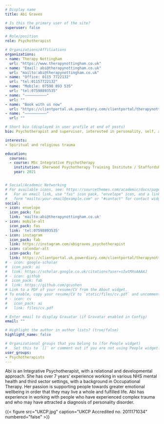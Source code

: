 ```yaml
---
# Display name
title: Abi Graves

# Is this the primary user of the site?
superuser: false

# Role/position
role: Psychotherapist

# Organizations/Affiliations
organizations:
- name: Therapy Nottingham
  url: "https://www.therapynottingham.co.uk"
- name: "Email: abi@therapynottingham.co.uk"
  url: "mailto:abi@therapynottingham.co.uk"
- name: "Office: 0115 7722132"
  url: "tel:01157722132"
- name: "Mobile: 07598 893 535"
  url: "tel:07598893535"
- name: "––––––––––"
  url: ""
- name: "Book with us now"
  url: "https://clientportal.uk.powerdiary.com/clientportal/therapynottingham"
- name: "––––––––––"
  url: ""

# Short bio (displayed in user profile at end of posts)
bio: Psychotherapist and supervisor, interested in personality, self, and identity.

interests:
- Spiritual and religious trauma

education:
  courses:
  - course: MSc Integrative Psychotherapy
    institution: Sherwood Psychotherapy Training Institute / Staffordshire University
    year: 2021


# Social/Academic Networking
# For available icons, see: https://sourcethemes.com/academic/docs/page-builder/#icons
#   For an email link, use "fas" icon pack, "envelope" icon, and a link in the
#   form "mailto:your-email@example.com" or "#contact" for contact widget.
social:
- icon: envelope
  icon_pack: fas
  link: 'mailto:abi@therapynottingham.co.uk'
- icon: mobile-alt
  icon_pack: fas
  link: 'tel:07598893535'
- icon: instagram
  icon_pack: fab
  link: https://instagram.com/abigraves_psychotherapist
- icon: calendar-alt
  icon-pack: far
  link: https://clientportal.uk.powerdiary.com/clientportal/therapynottingham
# - icon: google-scholar
#  icon_pack: ai
#  link: https://scholar.google.co.uk/citations?user=sIwtMXoAAAAJ
# - icon: github
#  icon_pack: fab
#  link: https://github.com/gcushen
# Link to a PDF of your resume/CV from the About widget.
# To enable, copy your resume/CV to `static/files/cv.pdf` and uncomment the lines below.
# - icon: cv
#   icon_pack: ai
#   link: files/cv.pdf

# Enter email to display Gravatar (if Gravatar enabled in Config)
email: ""

# Highlight the author in author lists? (true/false)
highlight_name: false

# Organizational groups that you belong to (for People widget)
#   Set this to `[]` or comment out if you are not using People widget.
user_groups:
- Psychotherapists
---
```


Abi is an Integrative Psychotherapist, with a relational and developmental approach. She has over 7 years’ experience working in various NHS mental health and third sector settings, with a background in Occupational Therapy. Her passion is supporting people towards greater emotional wellbeing in order that they may live a whole and fulfilled life. Abi has experience in working with people who have experienced complex trauma and who may have attracted a diagnosis of personality disorder. 

{{< figure src="UKCP.jpg" caption="UKCP Accredited no. 2011171034" numbered="false" >}}